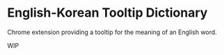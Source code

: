# English-Korean Tooltip Dictionary

Chrome extension providing a tooltip for the meaning of an English word.

WIP
